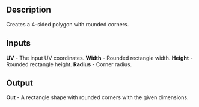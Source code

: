 ## Description
Creates a 4-sided polygon with rounded corners.

## Inputs
**UV** - The input UV coordinates.
**Width** - Rounded rectangle width.
**Height** - Rounded rectangle height.
**Radius** - Corner radius.

## Output
**Out** - A rectangle shape with rounded corners with the given dimensions.